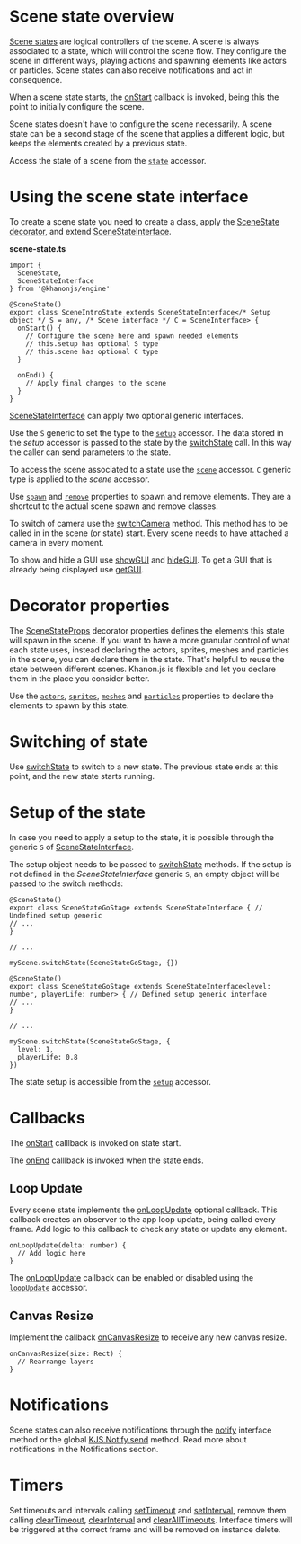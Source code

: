 # Scene state overview

[Scene states](https://khanonjs.com/api-docs/modules/decorators_scene_scene_state.html) are logical controllers of the scene. A scene is always associated to a state, which will control the scene flow. They configure the scene in different ways, playing actions and spawning elements like actors or particles. Scene states can also receive notifications and act in consequence.

When a scene state starts, the [onStart](https://khanonjs.com/api-docs/classes/decorators_scene_scene_state.SceneStateInterface.html#onStart) callback is invoked, being this the point to initially configure the scene.

Scene states doesn't have to configure the scene necessarily. A scene state can be a second stage of the scene that applies a different logic, but keeps the elements created by a previous state.

Access the state of a scene from the [`state`](https://khanonjs.com/api-docs/classes/decorators_scene.SceneInterface.html#state) accessor.

# Using the scene state interface

To create a scene state you need to create a class, apply the [SceneState decorator](https://khanonjs.com/api-docs/functions/decorators_scene_scene_state.SceneState.html), and extend [SceneStateInterface](https://khanonjs.com/api-docs/classes/decorators_scene_scene_state.SceneStateInterface.html).

**scene-state.ts**
```
import {
  SceneState,
  SceneStateInterface
} from '@khanonjs/engine'

@SceneState()
export class SceneIntroState extends SceneStateInterface</* Setup object */ S = any, /* Scene interface */ C = SceneInterface> {
  onStart() {
    // Configure the scene here and spawn needed elements
    // this.setup has optional S type
    // this.scene has optional C type
  }

  onEnd() {
    // Apply final changes to the scene
  }
}
```

[SceneStateInterface](https://khanonjs.com/api-docs/classes/decorators_scene_scene_state.SceneStateInterface.html) can apply two optional generic interfaces.

Use the `S` generic to set the type to the [`setup`](https://khanonjs.com/api-docs/classes/decorators_scene_scene_state.SceneStateInterface.html#setup) accessor. The data stored in the *setup* accessor is passed to the state by the [switchState](https://khanonjs.com/api-docs/classes/decorators_scene.SceneInterface.html#switchState) call. In this way the caller can send parameters to the state.

To access the scene associated to a state use the [`scene`](https://khanonjs.com/api-docs/classes/decorators_scene_scene_state.SceneStateInterface.html#scene) accessor. `C` generic type is applied to the *scene* accessor.

Use [`spawn`](https://khanonjs.com/api-docs/classes/decorators_scene_scene_state.SceneStateInterface.html#spawn) and [`remove`](https://khanonjs.com/api-docs/classes/decorators_scene_scene_state.SceneStateInterface.html#remove) properties to spawn and remove elements. They are a shortcut to the actual scene spawn and remove classes.

To switch of camera use the [switchCamera](https://khanonjs.com/api-docs/classes/decorators_scene_scene_state.SceneStateInterface.html#switchCamera) method. This method has to be called in in the scene (or state) start. Every scene needs to have attached a camera in every moment.

To show and hide a GUI use [showGUI](https://khanonjs.com/api-docs/classes/decorators_scene_scene_state.SceneStateInterface.html#showGUI) and [hideGUI](https://khanonjs.com/api-docs/classes/decorators_scene_scene_state.SceneStateInterface.html#hideGUI). To get a GUI that is already being displayed use [getGUI](https://khanonjs.com/api-docs/classes/decorators_scene_scene_state.SceneStateInterface.html#getGUI).

# Decorator properties

The [SceneStateProps](https://khanonjs.com/api-docs/interfaces/decorators_scene_scene_state.SceneStateProps.html) decorator properties defines the elements this state will spawn in the scene. If you want to have a more granular control of what each state uses, instead declaring the actors, sprites, meshes and particles in the scene, you can declare them in the state. That's helpful to reuse the state between different scenes. Khanon.js is flexible and let you declare them in the place you consider better.

Use the [`actors`](https://khanonjs.com/api-docs/interfaces/decorators_scene_scene_state.SceneStateProps.html#actors), [`sprites`](https://khanonjs.com/api-docs/interfaces/decorators_scene_scene_state.SceneStateProps.html#sprites), [`meshes`](https://khanonjs.com/api-docs/interfaces/decorators_scene_scene_state.SceneStateProps.html#meshes) and [`particles`](https://khanonjs.com/api-docs/interfaces/decorators_scene_scene_state.SceneStateProps.html#particles) properties to declare the elements to spawn by this state.

# Switching of state

Use [switchState](https://khanonjs.com/api-docs/classes/decorators_scene_scene_state.SceneStateInterface.html#switchState) to switch to a new state. The previous state ends at this point, and the new state starts running.

# Setup of the state

In case you need to apply a setup to the state, it is possible through the generic `S` of [SceneStateInterface](https://khanonjs.com/api-docs/classes/decorators_scene_scene_state.SceneStateInterface.html).

The setup object needs to be passed to [switchState](https://khanonjs.com/api-docs/classes/decorators_scene.SceneInterface.html#switchState) methods. If the setup is not defined in the *SceneStateInterface* generic `S`, an empty object will be passed to the switch methods:
```
@SceneState()
export class SceneStateGoStage extends SceneStateInterface { // Undefined setup generic
// ...
}

// ...

myScene.switchState(SceneStateGoStage, {})
```
```
@SceneState()
export class SceneStateGoStage extends SceneStateInterface<level: number, playerLife: number> { // Defined setup generic interface
// ...
}

// ...

myScene.switchState(SceneStateGoStage, {
  level: 1,
  playerLife: 0.8
})
```

The state setup is accessible from the [`setup`](https://khanonjs.com/api-docs/classes/decorators_scene_scene_state.SceneStateInterface.html#setup) accessor.

# Callbacks

The [onStart](https://khanonjs.com/api-docs/classes/decorators_scene_scene_state.SceneStateInterface.html#onStart) calllback is invoked on state start.

The [onEnd](https://khanonjs.com/api-docs/classes/decorators_scene_scene_state.SceneStateInterface.html#onEnd) calllback is invoked when the state ends.

## Loop Update

Every scene state implements the [onLoopUpdate](https://khanonjs.com/api-docs/classes/decorators_scene_scene_state.SceneStateInterface.html#onLoopUpdate) optional callback. This callback creates an observer to the app loop update, being called every frame. Add logic to this callback to check any state or update any element.
```
onLoopUpdate(delta: number) {
  // Add logic here
}
```

The [onLoopUpdate](https://khanonjs.com/api-docs/classes/decorators_scene_scene_state.SceneStateInterface.html#onLoopUpdate) callback can be enabled or disabled using the [`loopUpdate`](https://khanonjs.com/api-docs/classes/decorators_scene_scene_state.SceneStateInterface.html#loopUpdate) accessor.

## Canvas Resize

Implement the callback [onCanvasResize](https://khanonjs.com/api-docs/classes/decorators_scene_scene_state.SceneStateInterface.html#onCanvasResize) to receive any new canvas resize.
```
onCanvasResize(size: Rect) {
  // Rearrange layers
}
```

# Notifications

Scene states can also receive notifications through the [notify](https://khanonjs.com/api-docs/classes/decorators_scene_scene_state.SceneStateInterface.html#notify) interface method  or the global [KJS.Notify.send](https://khanonjs.com/api-docs/functions/kjs.KJS.Notify.send.html) method. Read more about notifications in the Notifications section.

# Timers

Set timeouts and intervals calling [setTimeout](https://khanonjs.com/api-docs/classes/decorators_scene_scene_state.SceneStateInterface.html#setTimeout) and [setInterval](https://khanonjs.com/api-docs/classes/decorators_scene_scene_state.SceneStateInterface.html#setInterval), remove them calling [clearTimeout](https://khanonjs.com/api-docs/classes/decorators_scene_scene_state.SceneStateInterface.html#clearTimeout), [clearInterval](https://khanonjs.com/api-docs/classes/decorators_scene_scene_state.SceneStateInterface.html#clearInterval) and [clearAllTimeouts](https://khanonjs.com/api-docs/classes/decorators_scene_scene_state.SceneStateInterface.html#clearAllTimeouts). Interface timers will be triggered at the correct frame and will be removed on instance delete.